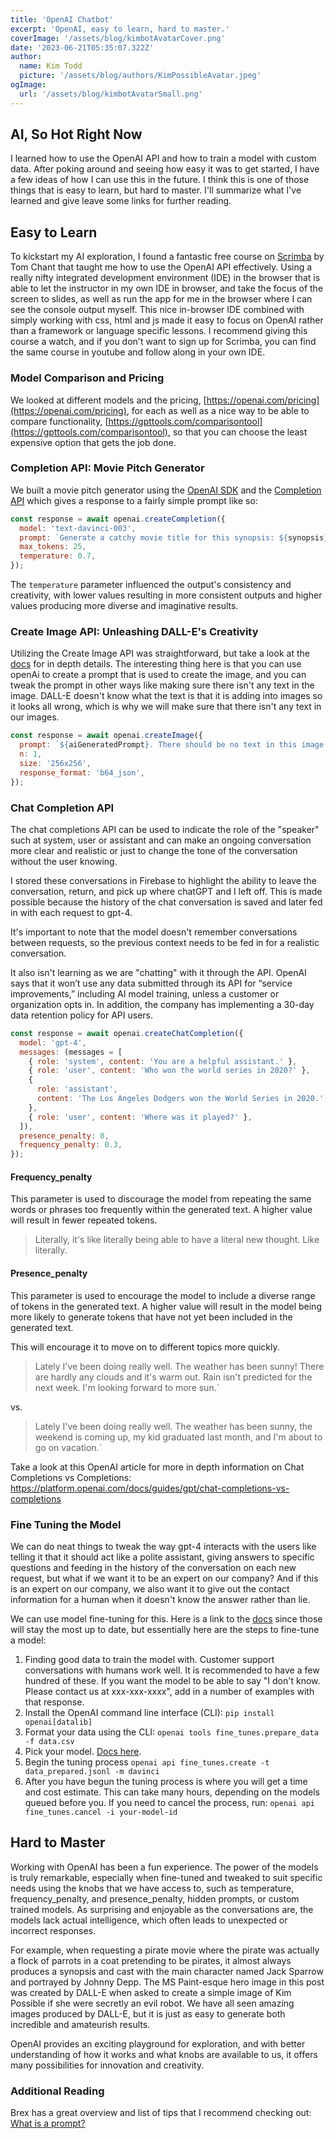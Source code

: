 ```yaml
---
title: 'OpenAI Chatbot'
excerpt: 'OpenAI, easy to learn, hard to master.'
coverImage: '/assets/blog/kimbotAvatarCover.png'
date: '2023-06-21T05:35:07.322Z'
author:
  name: Kim Todd
  picture: '/assets/blog/authors/KimPossibleAvatar.jpeg'
ogImage:
  url: '/assets/blog/kimbotAvatarSmall.png'
---
```


## AI, So Hot Right Now

I learned how to use the OpenAI API and how to train a model with custom data. After poking around and seeing how easy it was to get started, I have a few ideas of how I can use this in the future. I think this is one of those things that is easy to learn, but hard to master. I'll summarize what I've learned and give leave some links for further reading.

<Chatbot/>

## Easy to Learn

To kickstart my AI exploration, I found a fantastic free course on [Scrimba](https://scrimba.com/learn/buildaiapps) by Tom Chant that taught me how to use the OpenAI API effectively. Using a really nifty integrated development environment (IDE) in the browser that is able to let the instructor in my own IDE in browser, and take the focus of the screen to slides, as well as run the app for me in the browser where I can see the console output myself. This nice in-browser IDE combined with simply working with css, html and js made it easy to focus on OpenAI rather than a framework or language specific lessons. I recommend giving this course a watch, and if you don't want to sign up for Scrimba, you can find the same course in youtube and follow along in your own IDE.

### Model Comparison and Pricing

We looked at different models and the pricing, [https://openai.com/pricing](https://openai.com/pricing), for each as well as a nice way to be able to compare functionality, [https://gpttools.com/comparisontool](https://gpttools.com/comparisontool), so that you can choose the least expensive option that gets the job done.

### Completion API: Movie Pitch Generator

We built a movie pitch generator using the [OpenAI SDK](https://platform.openai.com/docs/libraries/node-js-library) and the [Completion API](https://platform.openai.com/docs/guides/gpt/completions-api) which gives a response to a fairly simple prompt like so:

```js
const response = await openai.createCompletion({
  model: 'text-davinci-003',
  prompt: `Generate a catchy movie title for this synopsis: ${synopsis}`,
  max_tokens: 25,
  temperature: 0.7,
});
```

The `temperature` parameter influenced the output's consistency and creativity, with lower values resulting in more consistent outputs and higher values producing more diverse and imaginative results.

### Create Image API: Unleashing DALL-E's Creativity

Utilizing the Create Image API was straightforward, but take a look at the [docs](https://platform.openai.com/docs/guides/images/usage) for in depth details. The interesting thing here is that you can use openAi to create a prompt that is used to create the image, and you can tweak the prompt in other ways like making sure there isn't any text in the image. DALL-E doesn't know what the text is that it is adding into images so it looks all wrong, which is why we will make sure that there isn't any text in our images.

```js
const response = await openai.createImage({
  prompt: `${aiGeneratedPrompt}. There should be no text in this image.`,
  n: 1,
  size: '256x256',
  response_format: 'b64_json',
});
```

### Chat Completion API

The chat completions API can be used to indicate the role of the "speaker" such at system, user or assistant and can make an ongoing conversation more clear and realistic or just to change the tone of the conversation without the user knowing.

I stored these conversations in Firebase to highlight the ability to leave the conversation, return, and pick up where chatGPT and I left off. This is made possible because the history of the chat conversation is saved and later fed in with each request to gpt-4.

It's important to note that the model doesn't remember conversations between requests, so the previous context needs to be fed in for a realistic conversation.

It also isn't learning as we are "chatting" with it through the API. OpenAI says that it won’t use any data submitted through its API for “service improvements,” including AI model training, unless a customer or organization opts in. In addition, the company has implementing a 30-day data retention policy for API users.

```js
const response = await openai.createChatCompletion({
  model: 'gpt-4',
  messages: (messages = [
    { role: 'system', content: 'You are a helpful assistant.' },
    { role: 'user', content: 'Who won the world series in 2020?' },
    {
      role: 'assistant',
      content: 'The Los Angeles Dodgers won the World Series in 2020.',
    },
    { role: 'user', content: 'Where was it played?' },
  ]),
  presence_penalty: 0,
  frequency_penalty: 0.3,
});
```

#### Frequency_penalty

This parameter is used to discourage the model from repeating the same words or phrases too frequently within the generated text. A higher value will result in fewer repeated tokens.

> Literally, it's like literally being able to have a literal new thought. Like literally.

#### Presence_penalty

This parameter is used to encourage the model to include a diverse range of tokens in the generated text. A higher value will result in the model being more likely to generate tokens that have not yet been included in the generated text.

This will encourage it to move on to different topics more quickly.

> Lately I've been doing really well. The weather has been sunny! There are hardly any clouds and it's warm out. Rain isn't predicted for the next week. I'm looking forward to more sun.`

vs.

> Lately I've been doing really well. The weather has been sunny, the weekend is coming up, my kid graduated last month, and I'm about to go on vacation.`

Take a look at this OpenAI article for more in depth information on Chat Completions vs Completions: <https://platform.openai.com/docs/guides/gpt/chat-completions-vs-completions>

### Fine Tuning the Model

We can do neat things to tweak the way gpt-4 interacts with the users like telling it that it should act like a polite assistant, giving answers to specific questions and feeding in the history of the conversation on each new request, but what if we want it to be an expert on our company? And if this is an expert on our company, we also want it to give out the contact information for a human when it doesn't know the answer rather than lie.

We can use model fine-tuning for this. Here is a link to the [docs](https://platform.openai.com/docs/guides/fine-tuning) since those will stay the most up to date, but essentially here are the steps to fine-tune a model:

1. Finding good data to train the model with. Customer support conversations with humans work well. It is recommended to have a few hundred of these. If you want the model to be able to say "I don't know. Please contact us at xxx-xxx-xxxx", add in a number of examples with that response.
1. Install the OpenAI command line interface (CLI): `pip install openai[datalib]`
1. Format your data using the CLI: `openai tools fine_tunes.prepare_data -f data.csv`
1. Pick your model. [Docs here](https://platform.openai.com/docs/guides/fine-tuning/what-models-can-be-fine-tuned).
1. Begin the tuning process `openai api fine_tunes.create -t data_prepared.jsonl -m davinci`
1. After you have begun the tuning process is where you will get a time and cost estimate. This can take many hours, depending on the models queued before you. If you need to cancel the process, run: `openai api fine_tunes.cancel -i your-model-id`

## Hard to Master

Working with OpenAI has been a fun experience. The power of the models is truly remarkable, especially when fine-tuned and tweaked to suit specific needs using the knobs that we have access to, such as temperature, frequency_penalty, and presence_penalty, hidden prompts, or custom trained models. As surprising and enjoyable as the conversations are, the models lack actual intelligence, which often leads to unexpected or incorrect responses.

For example, when requesting a pirate movie where the pirate was actually a flock of parrots in a coat pretending to be pirates, it almost always produces a synopsis and cast with the main character named Jack Sparrow and portrayed by Johnny Depp. The MS Paint-esque hero image in this post was created by DALL-E when asked to create a simple image of Kim Possible if she were secretly an evil robot. We have all seen amazing images produced by DALL-E, but it is just as easy to generate both incredible and amateurish results.

OpenAI provides an exciting playground for exploration, and with better understanding of how it works and what knobs are available to us, it offers many possibilities for innovation and creativity.

### Additional Reading

Brex has a great overview and list of tips that I recommend checking out: [What is a prompt?](https://github.com/brexhq/prompt-engineering#what-is-a-prompt)
